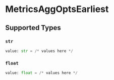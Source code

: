 # MetricsAggOptsEarliest


## Supported Types

### `str`

```python
value: str = /* values here */
```

### `float`

```python
value: float = /* values here */
```

